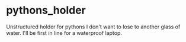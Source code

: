 # pythons_holder

Unstructured holder for pythons I don't want to lose to another glass of water. I'll be first in line for a waterproof laptop.
